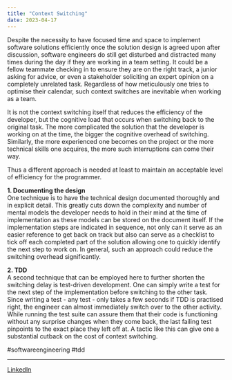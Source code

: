 ```yaml
---
title: "Context Switching"
date: 2023-04-17
---
```


Despite the necessity to have focused time and space to implement software solutions efficiently once the solution design is agreed upon after discussion, software engineers do still get disturbed and distracted many times during the day if they are working in a team setting. It could be a fellow teammate checking in to ensure they are on the right track, a junior asking for advice, or even a stakeholder soliciting an expert opinion on a completely unrelated task. Regardless of how meticulously one tries to optimise their calendar, such context switches are inevitable when working as a team.

It is not the context switching itself that reduces the efficiency of the developer, but the cognitive load that occurs when switching back to the original task. The more complicated the solution that the developer is working on at the time, the bigger the cognitive overhead of switching. Similarly, the more experienced one becomes on the project or the more technical skills one acquires, the more such interruptions can come their way.

Thus a different approach is needed at least to maintain an acceptable level of efficiency for the programmer.

**1. Documenting the design**   
One technique is to have the technical design documented thoroughly and in explicit detail. This greatly cuts down the complexity and number of mental models the developer needs to hold in their mind at the time of implementation as these models can be stored on the document itself. If the implementation steps are indicated in sequence, not only can it serve as an easier reference to get back on track but also can serve as a checklist to tick off each completed part of the solution allowing one to quickly identify the next step to work on. In general, such an approach could reduce the switching overhead significantly.

**2. TDD**   
A second technique that can be employed here to further shorten the switching delay is test-driven development. One can simply write a test for the next step of the implementation before switching to the other task. Since writing a test - any test - only takes a few seconds if TDD is practised right, the engineer can almost immediately switch over to the other activity. While running the test suite can assure them that their code is functioning without any surprise changes when they come back, the last failing test pinpoints to the exact place they left off at. A tactic like this can give one a substantial cutback on the cost of context switching.


#softwareengineering
#tdd

---
[LinkedIn](https://www.linkedin.com/feed/update/urn:li:share:7053731016040947712/)